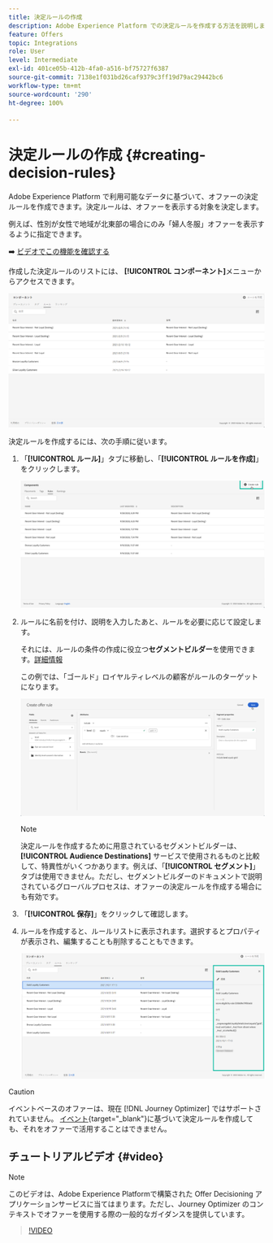 ```yaml
---
title: 決定ルールの作成
description: Adobe Experience Platform での決定ルールを作成する方法を説明します。
feature: Offers
topic: Integrations
role: User
level: Intermediate
exl-id: 401ce05b-412b-4fa0-a516-bf75727f6387
source-git-commit: 7138e1f031bd26caf9379c3ff19d79ac29442bc6
workflow-type: tm+mt
source-wordcount: '290'
ht-degree: 100%

---
```


# 決定ルールの作成 {#creating-decision-rules}

Adobe Experience Platform で利用可能なデータに基づいて、オファーの決定ルールを作成できます。決定ルールは、オファーを表示する対象を決定します。

例えば、性別が女性で地域が北東部の場合にのみ「婦人冬服」オファーを表示するように指定できます。

➡️ [ビデオでこの機能を確認する](#video)

作成した決定ルールのリストには、 **[!UICONTROL コンポーネント]**&#x200B;メニューからアクセスできます。

![](../../assets/decision_rules_list.png)

決定ルールを作成するには、次の手順に従います。

1. 「**[!UICONTROL ルール]**」タブに移動し、「**[!UICONTROL ルールを作成]**」をクリックします。

   ![](../../assets/offers_decision_rule_creation.png)

1. ルールに名前を付け、説明を入力したあと、ルールを必要に応じて設定します。

   それには、ルールの条件の作成に役立つ&#x200B;**セグメントビルダー**&#x200B;を使用できます。[詳細情報](../../segment/about-segments.md)

   この例では、「ゴールド」ロイヤルティレベルの顧客がルールのターゲットになります。

   ![](../../assets/offers_decision_rule_creation_segment.png)

   >[!NOTE]
   >
   >決定ルールを作成するために用意されているセグメントビルダーは、**[!UICONTROL Audience Destinations]** サービスで使用されるものと比較して、特異性がいくつかあります。例えば、「**[!UICONTROL セグメント]**」タブは使用できません。ただし、セグメントビルダーのドキュメントで説明されているグローバルプロセスは、オファーの決定ルールを作成する場合にも有効です。

1. 「**[!UICONTROL 保存]**」をクリックして確認します。

1. ルールを作成すると、ルールリストに表示されます。選択するとプロパティが表示され、編集することも削除することもできます。

   ![](../../assets/rule_created.png)

>[!CAUTION]
>
>イベントベースのオファーは、現在 [!DNL Journey Optimizer] ではサポートされていません。 [イベント](https://experienceleague.adobe.com/docs/experience-platform/segmentation/ui/segment-builder.html?lang=ja#events){target=&quot;_blank&quot;}に基づいて決定ルールを作成しても、それをオファーで活用することはできません。

## チュートリアルビデオ {#video}

>[!NOTE]
>
>このビデオは、Adobe Experience Platformで構築された Offer Decisioning アプリケーションサービスに当てはまります。ただし、Journey Optimizer のコンテキストでオファーを使用する際の一般的なガイダンスを提供しています。

>[!VIDEO](https://video.tv.adobe.com/v/329373?quality=12)
